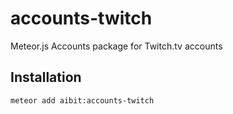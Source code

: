 # accounts-twitch

Meteor.js Accounts package for Twitch.tv accounts

## Installation

    meteor add aibit:accounts-twitch

